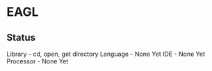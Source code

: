 # EAGL
## Status
Library - cd, open, get directory
Language - None Yet
IDE - None Yet
Processor - None Yet
